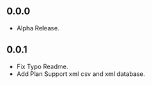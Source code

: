 ## 0.0.0

- Alpha Release.

## 0.0.1

- Fix Typo Readme.
- Add Plan Support xml csv and xml database.
